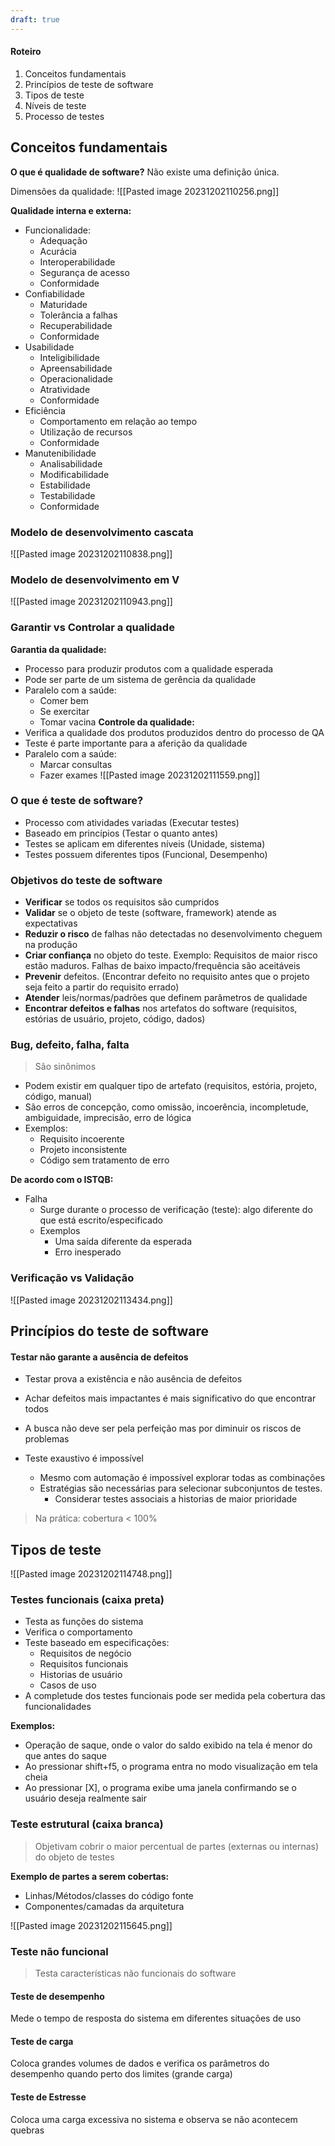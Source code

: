 ```yaml
---
draft: true
---
```



#### Roteiro
1. Conceitos fundamentais
2. Princípios de teste de software
3. Tipos de teste
4. Níveis de teste
5. Processo de testes

## Conceitos fundamentais

**O que é qualidade de software?**
Não existe uma definição única.

Dimensões da qualidade:
![[Pasted image 20231202110256.png]]

**Qualidade interna e externa:**
- Funcionalidade:
	- Adequação
	- Acurácia
	- Interoperabilidade
	- Segurança de acesso
	- Conformidade
- Confiabilidade
	- Maturidade
	- Tolerância a falhas
	- Recuperabilidade
	- Conformidade
- Usabilidade
	- Inteligibilidade
	- Apreensabilidade
	- Operacionalidade
	- Atratividade
	- Conformidade
- Eficiência
	- Comportamento em relação ao tempo
	- Utilização de recursos
	- Conformidade
- Manutenibilidade
	- Analisabilidade
	- Modificabilidade
	- Estabilidade
	- Testabilidade
	- Conformidade

### Modelo de desenvolvimento cascata
![[Pasted image 20231202110838.png]]

### Modelo de desenvolvimento em V
![[Pasted image 20231202110943.png]]

### Garantir vs Controlar a qualidade

**Garantia da qualidade:**
- Processo para produzir produtos com a qualidade esperada
- Pode ser parte de um sistema de gerência da qualidade
- Paralelo com a saúde:
	- Comer bem
	- Se exercitar
	- Tomar vacina
**Controle da qualidade:**
- Verifica a qualidade dos produtos produzidos dentro do processo de QA
- Teste é parte importante para a aferição da qualidade
- Paralelo com a saúde:
	- Marcar consultas
	- Fazer exames
![[Pasted image 20231202111559.png]]

### O que é teste de software?
- Processo com atividades variadas (Executar testes)
- Baseado em princípios (Testar o quanto antes)
- Testes se aplicam em diferentes níveis (Unidade, sistema)
- Testes possuem diferentes tipos (Funcional, Desempenho)
### Objetivos do teste de software
- **Verificar** se todos os requisitos são cumpridos
- **Validar** se o objeto de teste (software, framework) atende as expectativas
- **Reduzir o risco** de falhas não detectadas no desenvolvimento cheguem na produção
- **Criar confiança** no objeto do teste. Exemplo: Requisitos de maior risco estão maduros. Falhas de baixo impacto/frequência são aceitáveis
- **Prevenir** defeitos. (Encontrar defeito no requisito antes que o projeto seja feito a partir do requisito errado)
- **Atender** leis/normas/padrões que definem parâmetros de qualidade
- **Encontrar defeitos e falhas** nos artefatos do software (requisitos, estórias de usuário, projeto, código, dados)

### Bug, defeito, falha, falta

> São sinônimos

- Podem existir em qualquer tipo de artefato (requisitos, estória, projeto, código, manual)
- São erros de concepção, como omissão, incoerência, incompletude, ambiguidade, imprecisão, erro de lógica
- Exemplos:
	- Requisito incoerente
	- Projeto inconsistente
	- Código sem tratamento de erro

**De acordo com o ISTQB:**
- Falha
	- Surge durante o processo de verificação (teste): algo diferente do que está escrito/especificado
	- Exemplos
		- Uma saída diferente da esperada
		- Erro inesperado

### Verificação vs Validação
![[Pasted image 20231202113434.png]]

## Princípios do teste de software

#### Testar não garante a ausência de defeitos
- Testar prova a existência e não ausência de defeitos
- Achar defeitos mais impactantes é mais significativo do que encontrar todos
- A busca não deve ser pela perfeição mas por diminuir os riscos de problemas

- Teste exaustivo é impossível
	- Mesmo com automação é impossível explorar todas as combinações
	- Estratégias são necessárias para selecionar subconjuntos de testes.
		- Considerar testes associais a historias de maior prioridade

> Na prática: cobertura < 100%

## Tipos de teste

![[Pasted image 20231202114748.png]]

### Testes funcionais (caixa preta)

- Testa as funções do sistema
- Verifica o comportamento
- Teste baseado em especificações: 
	- Requisitos de negócio
	- Requisitos funcionais
	- Historias de usuário
	- Casos de uso
- A completude dos testes funcionais pode ser medida pela cobertura das funcionalidades

**Exemplos:**

- Operação de saque, onde o valor do saldo exibido na tela é menor do que antes do saque
- Ao pressionar shift+f5, o programa entra no modo visualização em tela cheia
- Ao pressionar \[X], o programa exibe uma janela confirmando se o usuário deseja realmente sair

### Teste estrutural (caixa branca)

> Objetivam cobrir o maior percentual de partes (externas ou internas) do objeto de testes

**Exemplo de partes a serem cobertas:**
- Linhas/Métodos/classes do código fonte
- Componentes/camadas da arquitetura

![[Pasted image 20231202115645.png]]

### Teste não funcional

> Testa características não funcionais do software

#### Teste de desempenho

Mede o tempo de resposta do sistema em diferentes situações de uso

#### Teste de carga

Coloca grandes volumes de dados e verifica os parâmetros do desempenho quando perto dos limites (grande carga)

#### Teste de Estresse

Coloca uma carga excessiva no sistema e observa se não acontecem quebras
